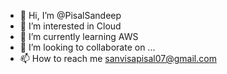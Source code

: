 - 👋 Hi, I’m @PisalSandeep
- 👀 I’m interested in Cloud 
- 🌱 I’m currently learning AWS 
- 💞️ I’m looking to collaborate on ...
- 📫 How to reach me sanvisapisal07@gmail.com

<!---
PisalSandeep/PisalSandeep is a ✨ special ✨ repository because its `README.md` (this file) appears on your GitHub profile.
You can click the Preview link to take a look at your changes.
--->
